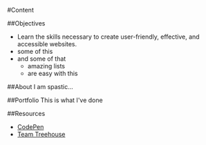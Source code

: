 #Content


##Objectives
* Learn the skills necessary to create user-friendly, effective, and accessible websites.
* some of this
* and some of that
  - amazing lists 
  - are easy with this

##About
I am spastic...

##Portfolio
This is what I've done

##Resources
* [CodePen](http://codepen.io)
* [Team Treehouse](http://teamtreehouse.com)
